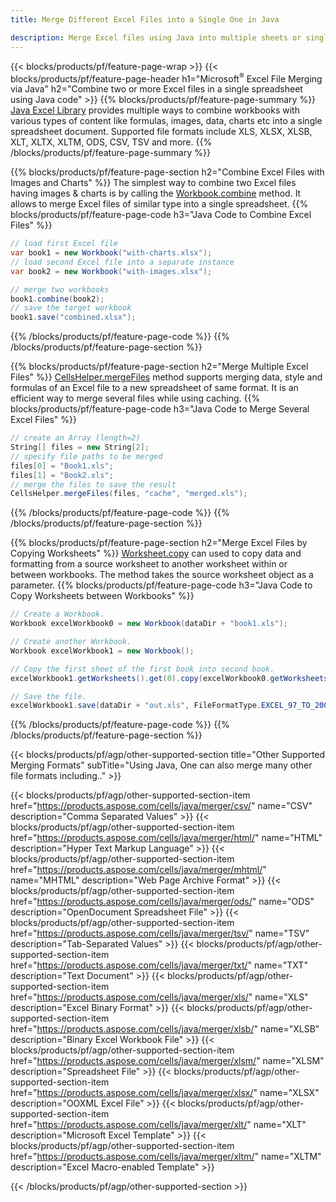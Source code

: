 ```yaml
---
title: Merge Different Excel Files into a Single One in Java

description: Merge Excel files using Java into multiple sheets or single sheet. Merge, combine, or concatenate Excel documents to PDF, Images and HTML as well.
---
```


{{< blocks/products/pf/feature-page-wrap >}}
{{< blocks/products/pf/feature-page-header h1="Microsoft<sup>&reg;</sup> Excel File Merging via Java" h2="Combine two or more Excel files in a single spreadsheet using Java code" >}}
{{% blocks/products/pf/feature-page-summary %}}
[Java Excel Library](/cells/java/) provides multiple ways to combine workbooks with various types of content like formulas, images, data, charts etc into a single spreadsheet document. Supported file formats include XLS, XLSX, XLSB, XLT, XLTX, XLTM, ODS, CSV, TSV and more.
{{% /blocks/products/pf/feature-page-summary  %}}

{{% blocks/products/pf/feature-page-section  h2="Combine Excel Files with Images and Charts" %}}
The simplest way to combine two Excel files having images & charts is by calling the [Workbook.combine](https://reference.aspose.com/cells/java/com.aspose.cells/workbook#combine(com.aspose.cells.Workbook)) method. It allows to merge Excel files of similar type into a single spreadsheet.
{{% blocks/products/pf/feature-page-code h3="Java Code to Combine Excel Files" %}}

```cs
// load first Excel file
var book1 = new Workbook("with-charts.xlsx");
// load second Excel file into a separate instance
var book2 = new Workbook("with-images.xlsx");

// merge two workbooks
book1.combine(book2);
// save the target workbook 
book1.save("combined.xlsx");
```
{{% /blocks/products/pf/feature-page-code  %}}
{{% /blocks/products/pf/feature-page-section %}}

{{% blocks/products/pf/feature-page-section  h2="Merge Multiple Excel Files" %}}
[CellsHelper.mergeFiles](https://reference.aspose.com/cells/java/com.aspose.cells/cellshelper#mergeFiles) method supports merging data, style and formulas of an Excel file to a new spreadsheet of same format. It is an efficient way to merge several files while using caching. 
{{% blocks/products/pf/feature-page-code h3="Java Code to Merge Several Excel Files" %}}

```cs
// create an Array (length=2)
String[] files = new String[2];
// specify file paths to be merged
files[0] = "Book1.xls";
files[1] = "Book2.xls";
// merge the files to save the result
CellsHelper.mergeFiles(files, "cache", "merged.xls");

```
{{% /blocks/products/pf/feature-page-code  %}}
{{% /blocks/products/pf/feature-page-section %}}

{{% blocks/products/pf/feature-page-section  h2="Merge Excel Files by Copying Worksheets" %}}
[Worksheet.copy](https://reference.aspose.com/cells/java/com.aspose.cells/worksheet#copy(com.aspose.cells.Worksheet)) can used to copy data and formatting from a source worksheet to another worksheet within or between workbooks. The method takes the source worksheet object as a parameter.
{{% blocks/products/pf/feature-page-code h3="Java Code to Copy Worksheets between Workbooks" %}}

```cs
// Create a Workbook.
Workbook excelWorkbook0 = new Workbook(dataDir + "book1.xls");

// Create another Workbook.
Workbook excelWorkbook1 = new Workbook();

// Copy the first sheet of the first book into second book.
excelWorkbook1.getWorksheets().get(0).copy(excelWorkbook0.getWorksheets().get(0));

// Save the file.
excelWorkbook1.save(dataDir + "out.xls", FileFormatType.EXCEL_97_TO_2003);
```
{{% /blocks/products/pf/feature-page-code  %}}
{{% /blocks/products/pf/feature-page-section %}}

{{< blocks/products/pf/agp/other-supported-section title="Other Supported Merging Formats" subTitle="Using Java, One can also merge many other file formats including.." >}}

{{< blocks/products/pf/agp/other-supported-section-item href="https://products.aspose.com/cells/java/merger/csv/" name="CSV" description="Comma Separated Values" >}}
{{< blocks/products/pf/agp/other-supported-section-item href="https://products.aspose.com/cells/java/merger/html/" name="HTML" description="Hyper Text Markup Language" >}}
{{< blocks/products/pf/agp/other-supported-section-item href="https://products.aspose.com/cells/java/merger/mhtml/" name="MHTML" description="Web Page Archive Format" >}}
{{< blocks/products/pf/agp/other-supported-section-item href="https://products.aspose.com/cells/java/merger/ods/" name="ODS" description="OpenDocument Spreadsheet File" >}}
{{< blocks/products/pf/agp/other-supported-section-item href="https://products.aspose.com/cells/java/merger/tsv/" name="TSV" description="Tab-Separated Values" >}}
{{< blocks/products/pf/agp/other-supported-section-item href="https://products.aspose.com/cells/java/merger/txt/" name="TXT" description="Text Document" >}}
{{< blocks/products/pf/agp/other-supported-section-item href="https://products.aspose.com/cells/java/merger/xls/" name="XLS" description="Excel Binary Format" >}}
{{< blocks/products/pf/agp/other-supported-section-item href="https://products.aspose.com/cells/java/merger/xlsb/" name="XLSB" description="Binary Excel Workbook File" >}}
{{< blocks/products/pf/agp/other-supported-section-item href="https://products.aspose.com/cells/java/merger/xlsm/" name="XLSM" description="Spreadsheet File" >}}
{{< blocks/products/pf/agp/other-supported-section-item href="https://products.aspose.com/cells/java/merger/xlsx/" name="XLSX" description="OOXML Excel File" >}}
{{< blocks/products/pf/agp/other-supported-section-item href="https://products.aspose.com/cells/java/merger/xlt/" name="XLT" description="Microsoft Excel Template" >}}
{{< blocks/products/pf/agp/other-supported-section-item href="https://products.aspose.com/cells/java/merger/xltm/" name="XLTM" description="Excel Macro-enabled Template" >}}

{{< /blocks/products/pf/agp/other-supported-section >}}
